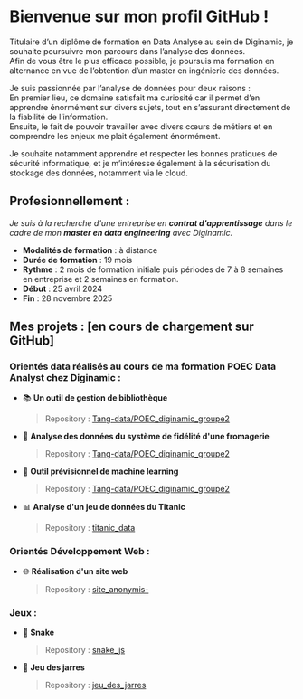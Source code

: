 # Bienvenue sur mon profil GitHub ! 
Titulaire d’un diplôme de formation en Data Analyse au sein de Diginamic, je souhaite poursuivre mon parcours dans l’analyse des données.  
Afin de vous être le plus efficace possible, je poursuis ma formation en alternance en vue de l’obtention d’un master en ingénierie des données.

Je suis passionnée par l’analyse de données pour deux raisons :  
  En premier lieu, ce domaine satisfait ma curiosité car il permet d’en apprendre énormément sur divers sujets, tout en s’assurant directement de la fiabilité de l’information.  
  Ensuite, le fait de pouvoir travailler avec divers cœurs de métiers et en comprendre les enjeux me plait également énormément. 

Je souhaite notamment apprendre et respecter les bonnes pratiques de sécurité informatique, et je m’intéresse également à la sécurisation du stockage des données, notamment via le cloud.

## Profesionnellement : 
*Je suis à la recherche d'une entreprise en **contrat d'apprentissage** dans le cadre de mon **master en data engineering** avec Diginamic.*
 - **Modalités de formation** : à distance
 - **Durée de formation** : 19 mois
 - **Rythme** : 2 mois de formation initiale puis périodes de 7 à 8 semaines en entreprise et 2 semaines en formation.
 - **Début** : 25 avril 2024
 - **Fin** : 28 novembre 2025

## Mes projets : [en cours de chargement sur GitHub]
### Orientés data réalisés au cours de ma formation POEC Data Analyst chez Diginamic : 
 - 📚 **Un outil de gestion de bibliothèque**

   > Repository : [Tang-data/POEC_diginamic_groupe2](https://github.com/Tang-data/POEC_diginamic_groupe2/tree/main/1_MongoDB)
 - 📶 **Analyse des données du système de fidélité d'une fromagerie**

   > Repository : [Tang-data/POEC_diginamic_groupe2](https://github.com/Tang-data/POEC_diginamic_groupe2/tree/main/2_BigDataBI/FATAL-BIG-DATA-main)
 - 🤖 **Outil prévisionnel de machine learning**

   > Repository : [Tang-data/POEC_diginamic_groupe2](https://github.com/Tang-data/POEC_diginamic_groupe2/tree/main/3_MachineLearning/FATAL_ML-main)
 - 📊 **Analyse d'un jeu de données du Titanic**

   > Repository : [titanic_data](https://github.com/FlorenceBouchart/titanic_data)
### Orientés Développement Web : 
 - 🌐 **Réalisation d'un site web**

   > Repository : [site_anonymis-](https://github.com/FlorenceBouchart/site_anonymis-)
### Jeux : 
 - 🐍 **Snake**
    
   > Repository : [snake_js](https://github.com/FlorenceBouchart/snake_js)
 - 🏺 **Jeu des jarres**

    > Repository : [jeu_des_jarres](https://github.com/FlorenceBouchart/jeu_des_jarres)
